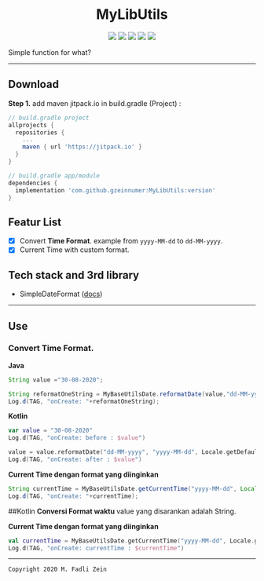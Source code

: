 <h1 align="center">
    MyLibUtils
</h1>

<p align="center">
    <a><img src="https://img.shields.io/badge/Version-0.0.9-brightgreen.svg?style=flat"></a>
    <a><img src="https://img.shields.io/badge/ID-gzeinnumer-blue.svg?style=flat"></a>
    <a><img src="https://img.shields.io/badge/Java-Suport-green?logo=java&style=flat"></a>
    <a><img src="https://img.shields.io/badge/Koltin-Suport-green?logo=kotlin&style=flat"></a>
    <a href="https://github.com/gzeinnumer"><img src="https://img.shields.io/github/followers/gzeinnumer?label=follow&style=social"></a>
    <br>
    <p>Simple function for what?</p>
</p>

---

## Download
**Step 1.** add maven jitpack.io in build.gradle (Project) :
```gradle
// build.gradle project
allprojects {
  repositories {
    ...
    maven { url 'https://jitpack.io' }
  }
}

// build.gradle app/module
dependencies {
  implementation 'com.github.gzeinnumer:MyLibUtils:version'
}
```

## Featur List
- [x] Convert **Time Format**. example from `yyyy-MM-dd` to `dd-MM-yyyy`.
- [x] Current Time with custom format.

## Tech stack and 3rd library
- SimpleDateFormat ([docs](https://developer.android.com/reference/java/text/SimpleDateFormat))

--- 

## Use

### Convert **Time Format**.
**Java**
```java
String value ="30-08-2020";

String reformatOneString = MyBaseUtilsDate.reformatDate(value,"dd-MM-yyyy","yyyy-MM-dd", Locale.getDefault());
Log.d(TAG, "onCreate: "+reformatOneString);
```
**Kotlin**
```kotlin
var value = "30-08-2020"
Log.d(TAG, "onCreate: before : $value")

value = value.reformatDate("dd-MM-yyyy", "yyyy-MM-dd", Locale.getDefault())
Log.d(TAG, "onCreate: after : $value")
```

**Current Time dengan format yang diinginkan**
```java
String currentTime = MyBaseUtilsDate.getCurrentTime("yyyy-MM-dd", Locale.getDefault());
Log.d(TAG, "onCreate: "+currentTime);
```

##Kotlin
**Conversi Format waktu** value yang disarankan adalah String.

**Current Time dengan format yang diinginkan**
```kotlin
val currentTime = MyBaseUtilsDate.getCurrentTime("yyyy-MM-dd", Locale.getDefault())
Log.d(TAG, "onCreate: currentTime : $currentTime")
```

---

```
Copyright 2020 M. Fadli Zein
```
